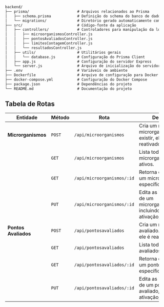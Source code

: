 ```markdown
backend/
├── prisma/                      # Arquivos relacionados ao Prisma
│   ├── schema.prisma            # Definição do schema do banco de dados
│   └── migrations/              # Diretório gerado automaticamente com as migrações
├── src/                         # Código-fonte da aplicação
│   ├── controllers/             # Controladores para manipulação da lógica de negócios
│   │   ├── microorganismosController.js
│   │   ├── pontosAvaliadosController.js
│   │   ├── limitesContagemController.js
│   │   └── resultadosController.js
│   ├── utils/                   # Utilitários gerais
│   │   └── database.js          # Configuração do Prisma Client
│   ├── app.js                   # Configuração do servidor Express
│   └── server.js                # Arquivo de inicialização do servidor
├── .env                         # Variáveis de ambiente
├── Dockerfile                   # Arquivo de configuração para Docker
├── docker-compose.yml           # Configuração do Docker Compose
├── package.json                 # Dependências do projeto
└── README.md                    # Documentação do projeto
```

## Tabela de Rotas

| **Entidade**       | **Método** | **Rota**                           | **Descrição**                                                                                     |
|---------------------|------------|-------------------------------------|---------------------------------------------------------------------------------------------------|
| **Microrganismos**  | `POST`     | `/api/microorganismos`             | Cria um novo microrganismo. Se já existir, ele é reativado.                                       |
|                     | `GET`      | `/api/microorganismos`             | Lista todos os microrganismos ativos.                                                            |
|                     | `GET`      | `/api/microorganismos/:id`         | Retorna detalhes de um microrganismo específico ativo.                                           |
|                     | `PUT`      | `/api/microorganismos/:id`         | Edita as informações de um microrganismo, incluindo ativação/desativação.                        |
| **Pontos Avaliados**| `POST`     | `/api/pontosavaliados`             | Cria um novo ponto avaliado. Se já existir, ele é reativado.                                     |
|                     | `GET`      | `/api/pontosavaliados`             | Lista todos os pontos avaliados ativos.                                                          |
|                     | `GET`      | `/api/pontosavaliados/:id`         | Retorna detalhes de um ponto avaliado específico ativo.                                          |
|                     | `PUT`      | `/api/pontosavaliados/:id`         | Edita as informações de um ponto avaliado, incluindo ativação/desativação.                       |
